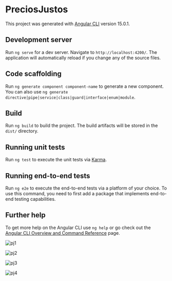 # PreciosJustos

This project was generated with [Angular CLI](https://github.com/angular/angular-cli) version 15.0.1.

## Development server

Run `ng serve` for a dev server. Navigate to `http://localhost:4200/`. The application will automatically reload if you change any of the source files.

## Code scaffolding

Run `ng generate component component-name` to generate a new component. You can also use `ng generate directive|pipe|service|class|guard|interface|enum|module`.

## Build

Run `ng build` to build the project. The build artifacts will be stored in the `dist/` directory.

## Running unit tests

Run `ng test` to execute the unit tests via [Karma](https://karma-runner.github.io).

## Running end-to-end tests

Run `ng e2e` to execute the end-to-end tests via a platform of your choice. To use this command, you need to first add a package that implements end-to-end testing capabilities.

## Further help

To get more help on the Angular CLI use `ng help` or go check out the [Angular CLI Overview and Command Reference](https://angular.io/cli) page.


![pj1](https://github.com/javierCh77/appPreciosJustosAngular/assets/117025400/86943ff3-e802-470a-885e-28d10ce535d5)

![pj2](https://github.com/javierCh77/appPreciosJustosAngular/assets/117025400/0b17d27c-a71f-43ab-bd7c-cb3a9c93050f)

![pj3](https://github.com/javierCh77/appPreciosJustosAngular/assets/117025400/041a9d1c-e190-4cb3-9603-798c379d3873)

![pj4](https://github.com/javierCh77/appPreciosJustosAngular/assets/117025400/d3025ba6-b4e1-4c52-8bbb-a952f33c1e20)






